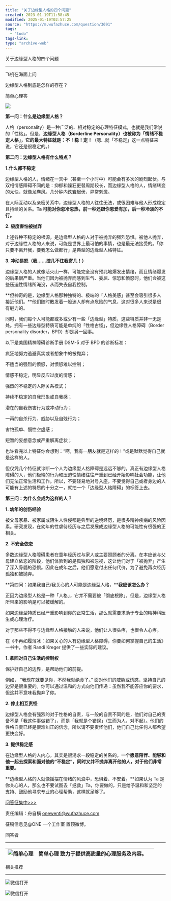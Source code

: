 ```yaml
---
title: "关于边缘型人格的四个问题"
created: 2023-01-19T11:58:45
modified: 2025-01-19T02:57:25
source: "https://m.wufazhuce.com/question/3691"
tags:
  - "todo"
tags-link:
type: "archive-web"
---
```


关于边缘型人格的四个问题

---

飞机在海面上问

边缘型人格到底是怎样的存在？

简单心理答

![](http://image.wufazhuce.com/FgQkKFgnTXS4tBVrwIuLMhc6b1fE)

**第一问：什么是边缘型人格？**

人格（personality）是一种广泛的、相对稳定的心理特征模式，也就是我们常说的「性格」。但是，**边缘型人格（Borderline Personality）也被称为「情绪不稳定人格」，它的最大特征就是：不！稳！定！**（嗯…就「不稳定」这一点特征来说，它还是很稳定的。）

**第二问：边缘型人格有什么特点？**

**1.什么都不稳定**

边缘型人格的人，情绪在一天中（甚至一个小时中）可能会有多次的剧烈起伏。与双相情感障碍不同的是：抑郁和躁狂更替周期较长，而边缘型人格的人，情绪转变的太快，就像龙卷风。几分钟内跌宕起伏，异常刺激。

在人际互动以及亲密关系中，边缘型人格的人往往无法，或很困难与他人形成稳定且持续的关系。**Ta 可能对你忽冷忽热，前一秒还跟你恩爱有加，后一秒冷淡的不行。**

**2\. 极度害怕被抛弃**

上述各种不稳定的根源，是边缘型人格的人对于被抛弃的强烈恐惧。被他人抛弃，对于边缘性人格的人来说，可能是世界上最可怕的事情，也是最无法接受的。「你只要不离开我，要我怎么做都行」是典型的边缘型人格特征。

**3\. 冲动易怒（我……控几不住我寄几！）**

边缘型人格的人就像活火山一样，可能完全没有预兆地爆发出情绪，而且情绪爆发的后果很严重。当他们因为被抛弃而感到生气、委屈、惊恐和愤怒时，他们会被这些压迫性情绪所淹没，从而失去自我控制。

**但神奇的是，边缘型人格那种独特的、极端的「人格美感」甚至会吸引很多人接近他们。**他们随时散发着一股迷人却有点危险的气息，这对很多人来说是很有魅力的。

同时，我们每个人可能都或多或少有一些「边缘型」特质，这些特质并非一无是处。拥有一些边缘型特质可能是单纯的「性格古怪」，但边缘性人格障碍（Border personality disorder，BPD）却是另一回事。

以下是美国精神障碍诊断手册 DSM-5 对于 BPD 的诊断标准：

疯狂地努力逃避真实或者想象中的被抛弃；

不适当的强烈的愤怒，对愤怒难以控制；

情感不稳定，明显反应过度的情感；

强烈的不稳定的人际关系模式；

持续不稳定的自我形象或自我感；

潜在的自我伤害行为或冲动行为；

一再的自杀行为、威胁以及自残行为；

害怕孤单、慢性空虚感；

短暂的妄想意念或严重解离症状；

也许看完以上特征你会想到：“啊，我有一朋友就是这样的！”或是默默觉得自己就是这样的人。

但仅凭几个特征就诊断一个人为边缘型人格障碍是远远不够的。真正有边缘型人格障碍的人，他们极端的行为和压迫性情绪往往严重到已经开始影响社会功能，让他们无法正常生活和工作。所以，不要轻易地对号入座，不要觉得自己或者身边的人可能有上述的特质的十分之一，就拍一个「边缘型人格障碍」的标签上去。

**第三问：为什么会成为这样的人？**

**1\. 幼年的创伤经验**

被父母家暴、被家属或陌生人性侵都是典型的逆境经历，是很多精神疾病的风险因素。研究发现，在幼年的性虐待经历与之后发展成边缘型人格的可能性有很强的正相关。

**2\. 不安全依恋**

多数边缘型人格障碍患者在童年经历过与家人或主要照顾者的分离。在本应该与父母建立依恋的阶段，他们体验到的是孤独和被忽视，这让他们对于「被抛弃」产生了深入骨髓的恐惧。因此在成年之后，他们愿意付出任何代价，为了避免再次经历孤独和被抛弃。

**第四问：如果我自己/我关心的人可能是边缘型人格，****我应该怎么办？**

正因为边缘型人格是一种「人格」，它并不需要被「彻底根除」。但是，边缘型人格所带来的影响是可以被缓解的。

如果边缘型特质已经严重影响到你的正常生活，那么就需要求助于专业的精神科医生或心理治疗。

对于那些不得不与边缘型人格接触的人来说，他们让人很头疼，也很令人心疼。

在《不再如履薄冰：如果关心的人有边缘型人格障碍，你要如何掌握自己的生活》一书中，作者 Randi Kreger 提供了一些实际的建议。

**1\. 拿回对自己生活的控制权**

保护好自己的边界，是帮助他们的前提。

例如， “我现在就要见你，不然我就绝食了。” 面对他们的威胁或诱惑，坚持自己的边界是很重要的。你可以通过温和的方式向他们传递：虽然我不能答应你的要求，但这并不意味我抛弃了你。

**2\. 停止相互责怪**

边缘型人格会有强烈的对于性格的自责，与一般的自责不同的是，他们对自己的责备不是「我这件事做错了」，而是「我就是个错误」（生而为人，对不起）。他们的性格自责已经是很难纠正的信念，所以请不要责怪他们，他们自己比任何人都希望更快变好。

**3\. 提供稳定感**

在边缘型人格的人内心，其实是很渴求一段稳定的关系的。**一个愿意陪伴、能够和他一起去探索和面对他的“不稳定”，同时又并不抛弃离开他的人，对于他们非常重要。**

**边缘型人格的人就像摇摆在情绪的风浪中，恐惧着、不安着。**如果认为 Ta 是你关心的人，那么也不要试图去「拯救」Ta，你要做的，只是给予温和和坚定的支持、鼓励他寻求专业的心理帮助，这样就足够了。

[问答征集中>>>](https://jinshuju.net/f/H4SS9U)

责任编辑：舟自横 onewenti@wufazhuce.com

征稿信息见@ONE 一个工作室 置顶微博。

回答者

---

| ![简单心理](http://image.wufazhuce.com/FrAgJlwkHJ83vofVTBgwOc1o1VK-) | 简单心理    致力于提供高质量的心理服务及内容。 |  |
| --- | --- | --- |

相关推荐

---

![微信打开](http://image.wufazhuce.com/share_to_weixin_top.png)

![微信打开](http://image.wufazhuce.com/notice_share.png)
